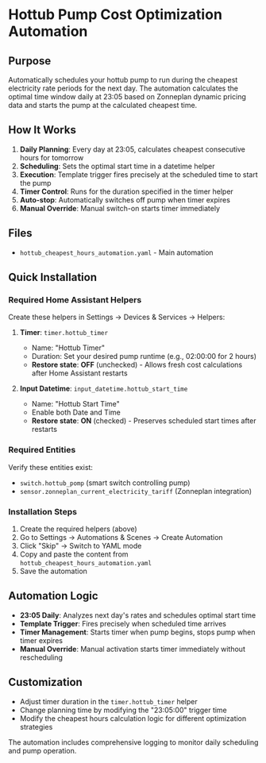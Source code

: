# Hottub Pump Cost Optimization Automation

## Purpose
Automatically schedules your hottub pump to run during the cheapest electricity rate periods for the next day. The automation calculates the optimal time window daily at 23:05 based on Zonneplan dynamic pricing data and starts the pump at the calculated cheapest time.

## How It Works
1. **Daily Planning**: Every day at 23:05, calculates cheapest consecutive hours for tomorrow
2. **Scheduling**: Sets the optimal start time in a datetime helper
3. **Execution**: Template trigger fires precisely at the scheduled time to start the pump
4. **Timer Control**: Runs for the duration specified in the timer helper
5. **Auto-stop**: Automatically switches off pump when timer expires
6. **Manual Override**: Manual switch-on starts timer immediately

## Files
- `hottub_cheapest_hours_automation.yaml` - Main automation

## Quick Installation

### Required Home Assistant Helpers
Create these helpers in Settings → Devices & Services → Helpers:

1. **Timer**: `timer.hottub_timer`
   - Name: "Hottub Timer"
   - Duration: Set your desired pump runtime (e.g., 02:00:00 for 2 hours)
   - **Restore state**: **OFF** (unchecked) - Allows fresh cost calculations after Home Assistant restarts

2. **Input Datetime**: `input_datetime.hottub_start_time`
   - Name: "Hottub Start Time"
   - Enable both Date and Time
   - **Restore state**: **ON** (checked) - Preserves scheduled start times after restarts

### Required Entities
Verify these entities exist:
- `switch.hottub_pomp` (smart switch controlling pump)
- `sensor.zonneplan_current_electricity_tariff` (Zonneplan integration)

### Installation Steps
1. Create the required helpers (above)
2. Go to Settings → Automations & Scenes → Create Automation
3. Click "Skip" → Switch to YAML mode
4. Copy and paste the content from `hottub_cheapest_hours_automation.yaml`
5. Save the automation

## Automation Logic
- **23:05 Daily**: Analyzes next day's rates and schedules optimal start time
- **Template Trigger**: Fires precisely when scheduled time arrives
- **Timer Management**: Starts timer when pump begins, stops pump when timer expires
- **Manual Override**: Manual activation starts timer immediately without rescheduling

## Customization
- Adjust timer duration in the `timer.hottub_timer` helper
- Change planning time by modifying the "23:05:00" trigger time
- Modify the cheapest hours calculation logic for different optimization strategies

The automation includes comprehensive logging to monitor daily scheduling and pump operation.